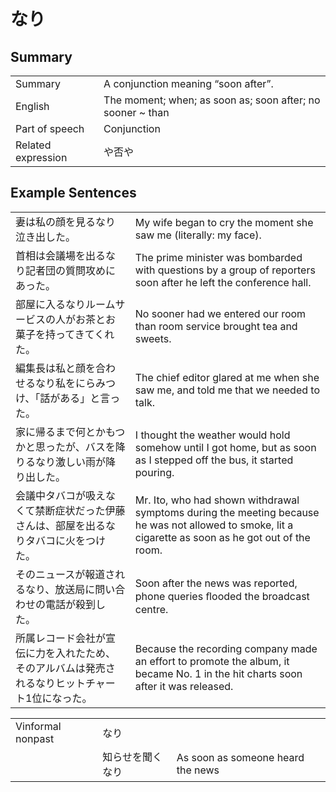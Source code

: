 # なり

## Summary

<table><tr>   <td>Summary</td>   <td>A conjunction meaning “soon after”.</td></tr><tr>   <td>English</td>   <td>The moment; when; as soon as; soon after; no sooner ~ than</td></tr><tr>   <td>Part of speech</td>   <td>Conjunction</td></tr><tr>   <td>Related expression</td>   <td>や否や</td></tr></table>

## Example Sentences

<table><tr>   <td>妻は私の顔を見るなり泣き出した。</td>   <td>My wife began to cry the moment she saw me (literally: my face).</td></tr><tr>   <td>首相は会議場を出るなり記者団の質問攻めにあった。</td>   <td>The prime minister was bombarded with questions by a group of reporters soon after he left the conference hall.</td></tr><tr>   <td>部屋に入るなりルームサービスの人がお茶とお菓子を持ってきてくれた。</td>   <td>No sooner had we entered our room than room service brought tea and sweets.</td></tr><tr>   <td>編集長は私と顔を合わせるなり私をにらみつけ、「話がある」と言った。</td>   <td>The chief editor glared at me when she saw me, and told me that we needed to talk.</td></tr><tr>   <td>家に帰るまで何とかもつかと思ったが、バスを降りるなり激しい雨が降り出した。</td>   <td>I thought the weather would hold somehow until I got home, but as soon as I stepped off the bus, it started pouring.</td></tr><tr>   <td>会議中タバコが吸えなくて禁断症状だった伊藤さんは、部屋を出るなりタバコに火をつけた。</td>   <td>Mr. Ito, who had shown withdrawal symptoms during the meeting because he was not allowed to smoke, lit a cigarette as soon as he got out of the room.</td></tr><tr>   <td>そのニュースが報道されるなり、放送局に問い合わせの電話が殺到した。</td>   <td>Soon after the news was reported, phone queries ﬂooded the broadcast centre.</td></tr><tr>   <td>所属レコード会社が宣伝に力を入れたため、そのアルバムは発売されるなりヒットチャート1位になった。</td>   <td>Because the recording company made an effort to promote the album, it became No. 1 in the hit charts soon after it was released.</td></tr></table>

<table class="table"><tbody><tr class="tr head"><td class="td"><span class="bold">Vinformal nonpast</span></td><td class="td"><span class="concept">なり</span></td><td class="td"></td></tr><tr class="tr"><td class="td"></td><td class="td"><span>知らせを聞く</span><span class="concept">なり</span></td><td class="td"><span>As soon as someone heard the news</span></td></tr></tbody></table>

